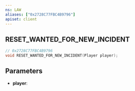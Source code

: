 ```yaml
---
ns: LAW
aliases: ["0x2728C77FBC4B9796"]
apiset: client
---
```

## RESET_WANTED_FOR_NEW_INCIDENT

```c
// 0x2728C77FBC4B9796
void RESET_WANTED_FOR_NEW_INCIDENT(Player player);
```


## Parameters
* **player**: